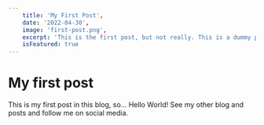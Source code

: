 ```yaml
---
	title: 'My First Post',
	date: '2022-04-30',
	image: 'first-post.png',
	excerpt: 'This is the first post, but not really. This is a dummy post.',
	isFeatured: true
---
```


# My first post

This is my first post in this blog, so... Hello World!
See my other blog and posts and follow me on social media.
